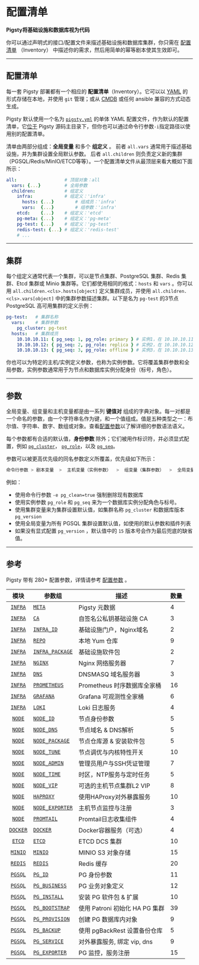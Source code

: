 # 配置清单


**Pigsty将基础设施和数据库视为代码** 

你可以通过声明式的接口/配置文件来描述基础设施和数据库集群，你只需在 [配置清单](#配置清单) （Inventory） 中描述你的需求，然后用简单的幂等剧本使其生效即可。


----------------

## 配置清单

每一套 Pigsty 部署都有一个相应的 **配置清单**（Inventory）。它可以以 [YAML](https://docs.ansible.com/ansible/2.9/user_guide/playbooks_variables.html) 的形式存储在本地，并使用 `git` 管理；或从 [CMDB](https://docs.ansible.com/ansible/2.9/user_guide/intro_dynamic_inventory.html) 或任何 ansible 兼容的方式动态生成。

Pigsty 默认使用一个名为 [`pigsty.yml`](https://github.com/Vonng/pigsty/blob/master/pigsty.yml) 的单体 YAML 配置文件，作为默认的配置清单，它[位于](https://github.com/Vonng/pigsty/blob/master/ansible.cfg#L3) Pigsty 源码主目录下，但你也可以通过命令行参数`-i`指定路径以使用别的配置清单。

清单由两部分组成：**全局变量** 和多个 **组定义** 。 前者 `all.vars` 通常用于描述基础设施，并为集群设置全局默认参数。
后者 `all.children` 则负责定义新的集群（PGSQL/Redis/MinIO/ETCD等等）。一个配置清单文件从最顶层来看大概如下面所示：

```yaml
all:                  # 顶层对象：all
  vars: {...}         # 全局参数
  children:           # 组定义
    infra:            # 组定义：'infra'
      hosts: {...}        # 组成员：'infra'
      vars:  {...}        # 组参数：'infra'
    etcd:    {...}    # 组定义：'etcd'
    pg-meta: {...}    # 组定义：'pg-meta'
    pg-test: {...}    # 组定义：'pg-test'
    redis-test: {...} # 组定义：'redis-test'
    # ...
```


----------------

## 集群

每个组定义通常代表一个集群，可以是节点集群、PostgreSQL 集群、Redis 集群、Etcd 集群或 Minio 集群等。它们都使用相同的格式：`hosts` 和 `vars` 。你可以用 `all.children.<cls>.hosts[object]` 定义集群成员，并使用 `all.children.<cls>.vars[object]` 中的集群参数描述集群。以下是名为 `pg-test` 的3节点 PostgreSQL 高可用集群的定义示例：

```yaml
pg-test:   # 集群名称
  vars:    # 集群参数
    pg_cluster: pg-test
  hosts:   # 集群成员
    10.10.10.11: { pg_seq: 1, pg_role: primary } # 实例1，在 10.10.10.11 上，主库
    10.10.10.12: { pg_seq: 2, pg_role: replica } # 实例2，在 10.10.10.12 上，从库
    10.10.10.13: { pg_seq: 3, pg_role: offline } # 实例3，在 10.10.10.13 上，从库
```

你也可以为特定的主机/实例定义参数，也称为实例参数。它将覆盖集群参数和全局参数，实例参数通常用于为节点和数据库实例分配身份（标号，角色）。


----------------

## 参数

全局变量、组变量和主机变量都是由一系列 **键值对** 组成的字典对象。每一对都是一个命名的参数，由一个字符串名作为键，和一个值组成。值是五种类型之一：布尔值、字符串、数字、数组或对象。查看[配置参数](param)以了解详细的参数语法语义。

每个参数都有合适的默认值，**身份参数** 除外；它们被用作标识符，并必须显式配置，例如 [`pg_cluster`](param#pg_cluster)， [`pg_role`](param#pg_role)，以及 [`pg_seq`](param#pg_seq)。

参数可以被更高优先级的同名参数定义所覆盖，优先级如下所示：

```bash
命令行参数 > 剧本变量  >  主机变量（实例参数）  >  组变量（集群参数）  >  全局变量（全局参数） >  默认值
```

例如：

- 使用命令行参数 `-e pg_clean=true` 强制删除现有数据库
- 使用实例参数 `pg_role` 和 `pg_seq` 来为一个数据库实例分配角色与标号。
- 使用集群变量来为集群设置默认值，如集群名称 `pg_cluster` 和数据库版本 `pg_version`
- 使用全局变量为所有 PGSQL 集群设置默认值，如使用的默认参数和插件列表
- 如果没有显式配置 `pg_version` ，默认值中的 `15` 版本号会作为最后兜底的缺省值。



----------------

## 参考

Pigsty 带有 280+ 配置参数，详情请参考 [配置参数](param) 。

|            模块            | 参数组                                    | 描述                      | 数量 |
|:------------------------:|----------------------------------------|-------------------------|----|
|  [`INFRA`](param#infra)  | [`META`](param#meta)                   | Pigsty 元数据              | 4  |
|  [`INFRA`](param#infra)  | [`CA`](param#ca)                       | 自签名公私钥基础设施 CA           | 3  |
|  [`INFRA`](param#infra)  | [`INFRA_ID`](param#infra_id)           | 基础设施门户，Nginx域名          | 2  |
|  [`INFRA`](param#infra)  | [`REPO`](param#repo)                   | 本地 Yum 仓库               | 9  |
|  [`INFRA`](param#infra)  | [`INFRA_PACKAGE`](param#infra_package) | 基础设施软件包                 | 2  |
|  [`INFRA`](param#infra)  | [`NGINX`](param#nginx)                 | Nginx 网络服务器             | 7  |
|  [`INFRA`](param#infra)  | [`DNS`](param#dns)                     | DNSMASQ 域名服务器           | 3  |
|  [`INFRA`](param#infra)  | [`PROMETHEUS`](param#prometheus)       | Prometheus 时序数据库全家桶     | 16 |
|  [`INFRA`](param#infra)  | [`GRAFANA`](param#grafana)             | Grafana 可观测性全家桶         | 6  |
|  [`INFRA`](param#infra)  | [`LOKI`](param#loki)                   | Loki 日志服务               | 4  |
|   [`NODE`](param#node)   | [`NODE_ID`](param#node_id)             | 节点身份参数                  | 5  |
|   [`NODE`](param#node)   | [`NODE_DNS`](param#node_dns)           | 节点域名 & DNS解析            | 5  |
|   [`NODE`](param#node)   | [`NODE_PACKAGE`](param#node_package)   | 节点仓库源 & 安装软件包           | 5  |
|   [`NODE`](param#node)   | [`NODE_TUNE`](param#node_tune)         | 节点调优与内核特性开关             | 10 |
|   [`NODE`](param#node)   | [`NODE_ADMIN`](param#node_admin)       | 管理员用户与SSH凭证管理           | 7  |
|   [`NODE`](param#node)   | [`NODE_TIME`](param#node_time)         | 时区，NTP服务与定时任务           | 5  |
|   [`NODE`](param#node)   | [`NODE_VIP`](param#node_vip)           | 可选的主机节点集群L2 VIP         | 8  |
|   [`NODE`](param#node)   | [`HAPROXY`](param#haproxy)             | 使用HAProxy对外暴露服务         | 10 |
|   [`NODE`](param#node)   | [`NODE_EXPORTER`](param#node_exporter) | 主机节点监控与注册               | 3  |
|   [`NODE`](param#node)   | [`PROMTAIL`](param#promtail)           | Promtail日志收集组件          | 4  |
| [`DOCKER`](param#docker) | [`DOCKER`](param#docker)               | Docker容器服务（可选）          | 4  |
|   [`ETCD`](param#etcd)   | [`ETCD`](param#etcd)                   | ETCD DCS 集群             | 10 |
|  [`MINIO`](param#minio)  | [`MINIO`](param#minio)                 | MINIO S3 对象存储           | 15 |
|  [`REDIS`](param#redis)  | [`REDIS`](param#redis)                 | Redis 缓存                | 20 |
|  [`PGSQL`](param#pgsql)  | [`PG_ID`](param#pg_id)                 | PG 身份参数                 | 11 |
|  [`PGSQL`](param#pgsql)  | [`PG_BUSINESS`](param#pg_business)     | PG 业务对象定义               | 12 |
|  [`PGSQL`](param#pgsql)  | [`PG_INSTALL`](param#pg_install)       | 安装 PG 软件包 & 扩展          | 10 |
|  [`PGSQL`](param#pgsql)  | [`PG_BOOTSTRAP`](param#pg_bootstrap)   | 使用 Patroni 初始化 HA PG 集群 | 39 |
|  [`PGSQL`](param#pgsql)  | [`PG_PROVISION`](param#pg_provision)   | 创建 PG 数据库内对象            | 9  |
|  [`PGSQL`](param#pgsql)  | [`PG_BACKUP`](param#pg_backup)         | 使用 pgBackRest 设置备份仓库    | 5  |
|  [`PGSQL`](param#pgsql)  | [`PG_SERVICE`](param#pg_service)       | 对外暴露服务, 绑定 vip, dns     | 9  |
|  [`PGSQL`](param#pgsql)  | [`PG_EXPORTER`](param#pg_exporter)     | PG 监控，服务注册              | 15 |
